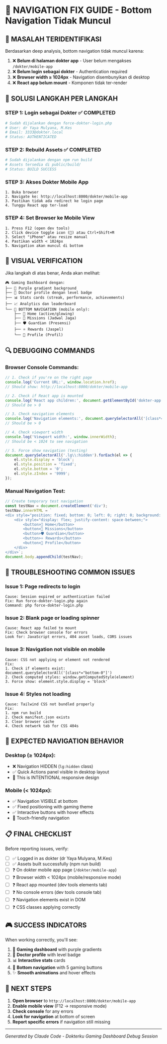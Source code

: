 # 🔧 NAVIGATION FIX GUIDE - Bottom Navigation Tidak Muncul

## 🎯 **MASALAH TERIDENTIFIKASI**

Berdasarkan deep analysis, bottom navigation tidak muncul karena:

1. ❌ **Belum di halaman dokter app** - User belum mengakses `/dokter/mobile-app`
2. ❌ **Belum login sebagai dokter** - Authentication required
3. ❌ **Browser width ≥ 1024px** - Navigation disembunyikan di desktop
4. ❌ **React app belum mount** - Komponen tidak ter-render

## 🚀 **SOLUSI LANGKAH PER LANGKAH**

### **STEP 1: Login sebagai Dokter** ✅ COMPLETED
```bash
# Sudah dijalankan dengan force-dokter-login.php
# User: dr Yaya Mulyana, M.Kes
# Email: 3333@dokter.local
# Status: AUTHENTICATED
```

### **STEP 2: Rebuild Assets** ✅ COMPLETED
```bash
# Sudah dijalankan dengan npm run build
# Assets tersedia di public/build/
# Status: BUILD SUCCESS
```

### **STEP 3: Akses Dokter Mobile App**
```
1. Buka browser
2. Navigate ke: http://localhost:8000/dokter/mobile-app
3. Pastikan tidak ada redirect ke login page
4. Tunggu React app ter-load
```

### **STEP 4: Set Browser ke Mobile View**
```
1. Press F12 (open dev tools)
2. Click device toggle icon (📱) atau Ctrl+Shift+M
3. Select "iPhone" atau resize manual
4. Pastikan width < 1024px
5. Navigation akan muncul di bottom
```

## 📱 **VISUAL VERIFICATION**

Jika langkah di atas benar, Anda akan melihat:

```
🎮 Gaming Dashboard dengan:
├── 🎨 Purple gradient background
├── 👑 Doctor profile dengan level badge
├── 📊 Stats cards (streak, performance, achievements)
├── 📈 Analytics dan leaderboard
└── 📱 BOTTOM NAVIGATION (mobile only):
    ├── 👑 Home (active/glowing)
    ├── 📅 Missions (Jadwal Jaga)
    ├── 🛡️ Guardian (Presensi)
    ├── ⭐ Rewards (Jaspel)
    └── 🧠 Profile (Profil)
```

## 🔍 **DEBUGGING COMMANDS**

### **Browser Console Commands:**
```javascript
// 1. Check if you're on the right page
console.log('Current URL:', window.location.href);
// Should show: http://localhost:8000/dokter/mobile-app

// 2. Check if React app is mounted
console.log('React app children:', document.getElementById('dokter-app').children.length);
// Should be > 0

// 3. Check navigation elements
console.log('Navigation elements:', document.querySelectorAll('[class*="bottom-0"]').length);
// Should be > 0

// 4. Check viewport width
console.log('Viewport width:', window.innerWidth);
// Should be < 1024 to see navigation

// 5. Force show navigation (testing)
document.querySelectorAll('.lg\\:hidden').forEach(el => {
    el.style.display = 'block';
    el.style.position = 'fixed';
    el.style.bottom = '0';
    el.style.zIndex = '9999';
});
```

### **Manual Navigation Test:**
```javascript
// Create temporary test navigation
const testNav = document.createElement('div');
testNav.innerHTML = `
<div style="position: fixed; bottom: 0; left: 0; right: 0; background: linear-gradient(to top, rgba(30, 41, 59, 0.9), rgba(88, 28, 135, 0.8)); backdrop-filter: blur(24px); padding: 16px 24px; z-index: 9999; color: white;">
    <div style="display: flex; justify-content: space-between;">
        <button>👑 Home</button>
        <button>📅 Missions</button>
        <button>🛡️ Guardian</button>
        <button>⭐ Rewards</button>
        <button>🧠 Profile</button>
    </div>
</div>`;
document.body.appendChild(testNav);
```

## 🚨 **TROUBLESHOOTING COMMON ISSUES**

### **Issue 1: Page redirects to login**
```
Cause: Session expired or authentication failed
Fix: Run force-dokter-login.php again
Command: php force-dokter-login.php
```

### **Issue 2: Blank page or loading spinner**
```
Cause: React app failed to mount
Fix: Check browser console for errors
Look for: JavaScript errors, 404 asset loads, CORS issues
```

### **Issue 3: Navigation not visible on mobile**
```
Cause: CSS not applying or element not rendered
Fix: 
1. Check if elements exist: document.querySelectorAll('[class*="bottom-0"]')
2. Check computed styles: window.getComputedStyle(element)
3. Force show: element.style.display = 'block'
```

### **Issue 4: Styles not loading**
```
Cause: Tailwind CSS not bundled properly
Fix: 
1. npm run build
2. Check manifest.json exists
3. Clear browser cache
4. Check network tab for CSS 404s
```

## 🎯 **EXPECTED NAVIGATION BEHAVIOR**

### **Desktop (≥ 1024px):**
- ❌ Navigation HIDDEN (`lg:hidden` class)
- ✅ Quick Actions panel visible in desktop layout
- 🎯 This is INTENTIONAL responsive design

### **Mobile (< 1024px):**
- ✅ Navigation VISIBLE at bottom
- ✅ Fixed positioning with gaming theme
- ✅ Interactive buttons with hover effects
- 🎯 Touch-friendly navigation

## 📋 **FINAL CHECKLIST**

Before reporting issues, verify:

- [ ] ✅ Logged in as dokter (dr Yaya Mulyana, M.Kes)
- [ ] ✅ Assets built successfully (npm run build)
- [ ] ❓ On dokter mobile app page (`/dokter/mobile-app`)
- [ ] ❓ Browser width < 1024px (mobile/responsive mode)
- [ ] ❓ React app mounted (dev tools elements tab)
- [ ] ❓ No console errors (dev tools console tab)
- [ ] ❓ Navigation elements exist in DOM
- [ ] ❓ CSS classes applying correctly

## 🎮 **SUCCESS INDICATORS**

When working correctly, you'll see:
1. 🎨 **Gaming dashboard** with purple gradients
2. 👑 **Doctor profile** with level badge
3. 📊 **Interactive stats** cards
4. 📱 **Bottom navigation** with 5 gaming buttons
5. ✨ **Smooth animations** and hover effects

## 🔧 **NEXT STEPS**

1. **Open browser** to `http://localhost:8000/dokter/mobile-app`
2. **Enable mobile view** (F12 → responsive mode)
3. **Check console** for any errors
4. **Look for navigation** at bottom of screen
5. **Report specific errors** if navigation still missing

---

*Generated by Claude Code - Dokterku Gaming Dashboard Debug Session*